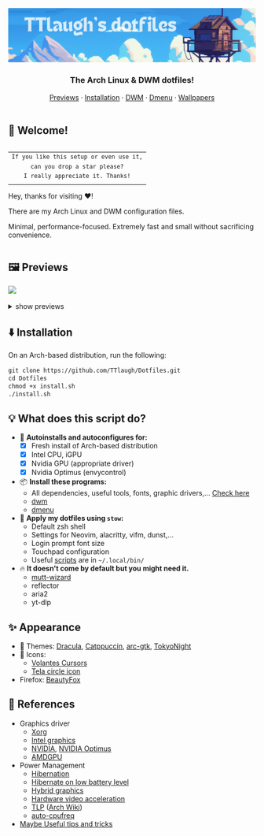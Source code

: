 <div align="center">
    <img src="banner.png" alt="banner">
</div>
<h3 align="center">
    The <b>Arch Linux & DWM</b> dotfiles!
</h3>

<div align="center">
    <a href="#Previews">Previews</a>
    ·
    <a href="#Installation">Installation</a>
    ·
    <a href="https://github.com/TTlaugh/dwm">DWM</a>
    ·
    <a href="https://github.com/TTlaugh/dmenu">Dmenu</a>
    ·
    <a href="https://github.com/TTlaugh/Wallpapers">Wallpapers</a>
</div>

<br>

## 👋 Welcome!

<table align="right">
  <tr>
    <td align="center">
      <sup>
        <samp>
            If you like this setup or even use it,<br>
            can you drop a star please? <br>
            I really appreciate it.
            Thanks!
        </samp>
      </sup>
    </td>
  </tr>
<table>

Hey, thanks for visiting ❤️!

There are my Arch Linux and DWM configuration files.

Minimal, performance-focused. Extremely fast and small without sacrificing convenience.

</table>

## 🖼️ Previews
![](https://raw.githubusercontent.com/TTlaugh/Dotfiles/master/.github/screenshot1.png)
<details>
<summary>show previews</summary>

![](https://raw.githubusercontent.com/TTlaugh/Dotfiles/master/.github/screenshot2.png)
![](https://raw.githubusercontent.com/TTlaugh/Dotfiles/master/.github/screenshot3.png)
![](https://raw.githubusercontent.com/TTlaugh/Dotfiles/master/.github/screenshot4.png)
</details>

## ⬇️  Installation

On an Arch-based distribution, run the following:
```
git clone https://github.com/TTlaugh/Dotfiles.git
cd Dotfiles
chmod +x install.sh
./install.sh
```

## 💡 What does this script do?
- 💫 **Autoinstalls and autoconfigures for:**
    - [x] Fresh install of Arch-based distribution
    - [x] Intel CPU, iGPU
    - [x] Nvidia GPU (appropriate driver)
    - [x] Nvidia Optimus (envycontrol)
- 📦 **Install these programs:**
    - All dependencies, useful tools, fonts, graphic drivers,... [Check here](https://github.com/TTlaugh/Dotfiles/blob/master/pkg/)
    - [dwm](https://github.com/TTlaugh/dwm)
    - [dmenu](https://github.com/TTlaugh/dmenu)
- 🐧 **Apply my dotfiles using `stow`:**
    - Default zsh shell
    - Settings for Neovim, alacritty, vifm, dunst,...
    - Login prompt font size
    - Touchpad configuration
    - Useful [scripts](https://github.com/TTlaugh/Dotfiles/tree/master/.local/bin) are in `~/.local/bin/`
- 🔥 **It doesn't come by default but you might need it.**
    - [mutt-wizard](https://github.com/LukeSmithxyz/mutt-wizard)
    - reflector
    - aria2
    - yt-dlp

## ✨ Appearance
- 🌌 Themes: [Dracula](https://draculatheme.com), [Catppuccin](https://github.com/catppuccin/catppuccin), [arc-gtk](https://github.com/horst3180/Arc-theme), [TokyoNight](https://github.com/folke/tokyonight.nvim)
- 🌸 Icons:
    - [Volantes Cursors](https://www.gnome-look.org/p/1356095)
    - [Tela circle icon](https://www.gnome-look.org/p/1359276)
- Firefox: [BeautyFox](https://github.com/TTlaugh/BeautyFox)

## 📖 References
- Graphics driver
    - [Xorg](https://wiki.archlinux.org/title/Xorg)
    - [Intel graphics](https://wiki.archlinux.org/title/Intel_graphics)
    - [NVIDIA](https://wiki.archlinux.org/title/NVIDIA), [NVIDIA Optimus](https://wiki.archlinux.org/title/NVIDIA_Optimus)
    - [AMDGPU](https://wiki.archlinux.org/title/AMDGPU)
- Power Management
    - [Hibernation](https://wiki.archlinux.org/title/Power_management/Suspend_and_hibernate#Hibernation)
    - [Hibernate on low battery level](https://wiki.archlinux.org/title/laptop#Hibernate_on_low_battery_level)
    - [Hybrid graphics](https://wiki.archlinux.org/title/hybrid_graphics)
    - [Hardware video acceleration](https://wiki.archlinux.org/title/Hardware_video_acceleration)
    - [TLP](https://linrunner.de/tlp/) ([Arch Wiki](https://wiki.archlinux.org/title/TLP))
    - [auto-cpufreq](https://github.com/AdnanHodzic/auto-cpufreq)
- [Maybe Useful tips and tricks](https://github.com/TTlaugh/Dotfiles/tree/master/.github/TIPS.md)
